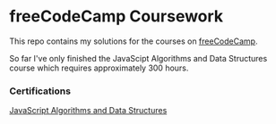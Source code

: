 # freeCodeCamp Coursework

This repo contains my solutions for the courses on <a href="freeCodeCamp.com">freeCodeCamp<a/>.

So far I've only finished the JavaScipt Algorithms and Data Structures course which requires approximately 300 hours.

### Certifications

<a href="https://www.freecodecamp.org/certification/fccbdba2f89-1e4a-43fd-b636-f628edaf9b07/javascript-algorithms-and-data-structures">JavaScript Algorithms and Data Structures<a/>
